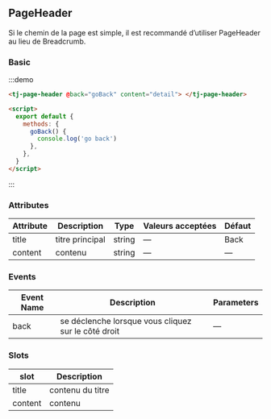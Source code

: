 ## PageHeader

Si le chemin de la page est simple, il est recommandé d’utiliser PageHeader au lieu de Breadcrumb.

### Basic

:::demo

```html
<tj-page-header @back="goBack" content="detail"> </tj-page-header>

<script>
  export default {
    methods: {
      goBack() {
        console.log('go back')
      },
    },
  }
</script>
```

:::

### Attributes

| Attribute | Description     | Type   | Valeurs acceptées | Défaut |
| --------- | --------------- | ------ | ----------------- | ------ |
| title     | titre principal | string | —                 | Back   |
| content   | contenu         | string | —                 | —      |

### Events

| Event Name | Description                                         | Parameters |
| ---------- | --------------------------------------------------- | ---------- |
| back       | se déclenche lorsque vous cliquez sur le côté droit | —          |

### Slots

| slot    | Description      |
| ------- | ---------------- |
| title   | contenu du titre |
| content | contenu          |

